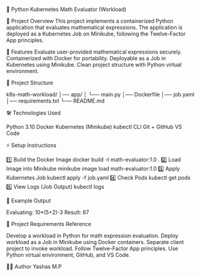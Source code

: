 🧮 Python Kubernetes Math Evaluator (Workload)

📌 Project Overview
This project implements a containerized Python application that evaluates mathematical expressions.
The application is deployed as a Kubernetes Job on Minikube, following the Twelve-Factor App principles.

🚀 Features
Evaluate user-provided mathematical expressions securely.
Containerized with Docker for portability.
Deployable as a Job in Kubernetes using Minikube.
Clean project structure with Python virtual environment.


📂 Project Structure

k8s-math-workload/
│── app/
│ └── main.py
│── Dockerfile
│── job.yaml
│── requirements.txt
└── README.md


🛠️ Technologies Used

Python 3.10
Docker
Kubernetes (Minikube)
kubectl CLI
Git + GitHub
VS Code


⚡ Setup Instructions

1️⃣ Build the Docker Image
docker build -t math-evaluator:1.0 .
2️⃣ Load Image into Minikube
minikube image load math-evaluator:1.0
3️⃣ Apply Kubernetes Job
kubectl apply -f job.yaml
4️⃣ Check Pods
kubectl get pods
5️⃣ View Logs (Job Output)
kubectl logs <pod-name>

📖 Example Output

Evaluating: 10*(5+2)-3
Result: 67


📌 Project Requirements Reference

Develop a workload in Python for math expression evaluation.
Deploy workload as a Job in Minikube using Docker containers.
Separate client project to invoke workload.
Follow Twelve-Factor App principles.
Use Python virtual environment, GitHub, and VS Code.


👨‍💻 Author
Yashas M.P
